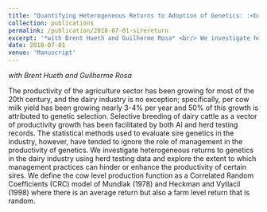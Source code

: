 ```yaml
---
title: "Quantifying Heterogeneous Returns to Adoption of Genetics: :<br/> The Case of the Dairy Industry"
collection: publications
permalink: /publication/2018-07-01-sirereturn
excerpt: '*with Brent Hueth and Guilherme Rosa* <br/> We investigate heterogeneous returns to genetics in the dairy industry using herd testing data and explore the extent to which management practices can hinder or enhance the productivity of certain sires.'
date: 2018-07-01
venue: 'Manuscript'
---
```


*with Brent Hueth and Guilherme Rosa*

The productivity of the agriculture sector has been growing for most of the 20th century, and the dairy industry is no exception; specifically, per cow milk yield has been growing nearly 3-4% per year and 50% of this growth is attributed to genetic selection.  Selective breeding of dairy cattle as a vector of productivity growth has been facilitated by both AI and herd testing records. The statistical methods used to evaluate sire genetics in the industry, however, have tended to ignore the role of management in the productivity of genetics. We investigate heterogeneous returns to genetics in the dairy industry using herd testing data and explore the extent to which management practices can hinder or enhance the productivity of certain sires.  We define the cow level production function as a Correlated Random Coefficients (CRC) model of Mundlak (1978) and Heckman and Vytlacil (1998) where there is an average return but also a farm level return that is random.
